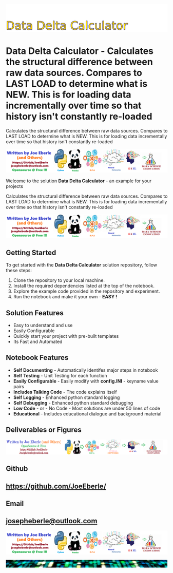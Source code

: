 
![Image image_filename](solution_sign.png)

# Data Delta Calculator - Calculates the structural difference between raw data sources. Compares to LAST LOAD to determine what is NEW. This is for loading data incrementally over time so that history isn't constantly re-loaded
Calculates the structural difference between raw data sources. Compares to LAST LOAD to determine what is NEW. This is for loading data incrementally over time so that history isn't constantly re-loaded

![Image image_filename](code.png)

Welcome to the solution **Data Delta Calculator** - an example for your projects

Calculates the structural difference between raw data sources. Compares to LAST LOAD to determine what is NEW. This is for loading data incrementally over time so that history isn't constantly re-loaded

![Image image_filename](sample.png)

## Getting Started
To get started with the **Data Delta Calculator** solution repository, follow these steps:
1. Clone the repository to your local machine.
2. Install the required dependencies listed at the top of the notebook.
3. Explore the example code provided in the repository and experiment.
4. Run the notebook and make it your own - **EASY !**
    
## Solution Features
- Easy to understand and use  
- Easily Configurable 
- Quickly start your project with pre-built templates
- Its Fast and Automated

## Notebook Features
- **Self Documenting** - Automatically identifes major steps in notebook 
- **Self Testing** - Unit Testing for each function
- **Easily Configurable** - Easily modify with **config.INI** - keyname value pairs
- **Includes Talking Code** - The code explains itself 
- **Self Logging** - Enhanced python standard logging   
- **Self Debugging** - Enhanced python standard debugging
- **Low Code** - or - No Code  - Most solutions are under 50 lines of code
- **Educational** - Includes educational dialogue and background material
    
## Deliverables or Figures
 ![additional_image](joe_logo.png)  <br>
    

## Github    
## https://github.com/JoeEberle/ 

## Email 
## josepheberle@outlook.com 

    
![Developer](developer.png)

![Brand](brand.png)
    